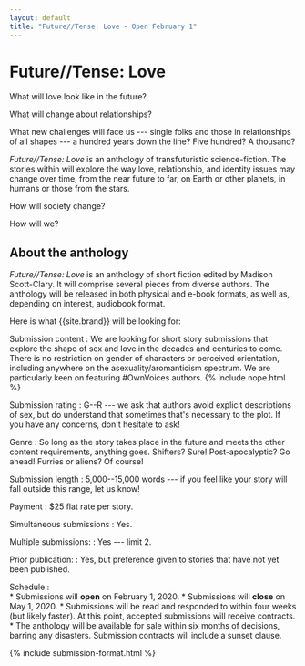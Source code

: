 ```yaml
---
layout: default
title: "Future//Tense: Love - Open February 1"
---
```


# Future//Tense: Love

What will love look like in the future?

What will change about relationships?

What new challenges will face us --- single folks and those in relationships of all shapes --- a hundred years down the line? Five hundred? A thousand?

*Future//Tense: Love* is an anthology of transfuturistic science-fiction. The stories within will explore the way love, relationship, and identity issues may change over time, from the near future to far, on Earth or other planets, in humans or those from the stars.

How will society change?

How will we?

## About the anthology

*Future//Tense: Love* is an anthology of short fiction edited by Madison Scott-Clary. It will comprise several pieces from diverse authors. The anthology will be released in both physical and e-book formats, as well as, depending on interest, audiobook format.

Here is what {{site.brand}} will be looking for:

Submission content
:   We are looking for short story submissions that explore the shape of sex and love in the decades and centuries to come. There is no restriction on gender of characters or perceived orientation, including anywhere on the asexuality/aromanticism spectrum. We are particularly keen on featuring #OwnVoices authors.
    {% include nope.html %}

Submission rating
:   G--R --- we ask that authors avoid explicit descriptions of sex, but do understand that sometimes that's necessary to the plot. If you have any concerns, don't hesitate to ask!

Genre
:   So long as the story takes place in the future and meets the other content requirements, anything goes. Shifters? Sure! Post-apocalyptic? Go ahead! Furries or aliens? Of course!

Submission length
:   5,000--15,000 words --- if you feel like your story will fall outside this range, let us know!

Payment
:   $25 flat rate per story.

Simultaneous submissions
:   Yes.

Multiple submissions:
:   Yes --- limit 2.

Prior publication:
:   Yes, but preference given to stories that have not yet been published.

Schedule
:  
    * Submissions will **open** on February 1, 2020.
    * Submissions will **close** on May 1, 2020.
    * Submissions will be read and responded to within four weeks (but likely faster). At this point, accepted submissions will receive contracts.
    * The anthology will be available for sale within six months of decisions, barring any disasters. Submission contracts will include a sunset clause.

{% include submission-format.html %}
